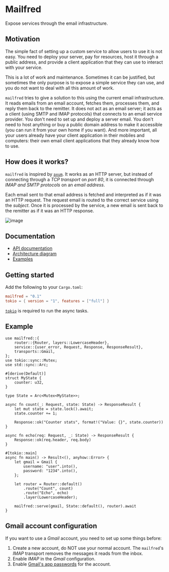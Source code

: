 # Mailfred

Expose services through the email infrastructure.

## Motivation

The simple fact of setting up a custom service to allow users to use it is not easy.
You need to deploy your server, pay for resources, host it through a public address,
and provide a client application that they can use to interact with your service.

This is a lot of work and maintenance.
Sometimes it can be justified, but sometimes the only purpose is to expose a simple service they can use,
and you do not want to deal with all this amount of work.

`mailfred` tries to give a solution to this using the current email infrastructure.
It reads emails from an email account, fetches them, processes them, and reply them back to the remitter.
It does not act as an email server; it acts as a client (using SMTP and IMAP protocols) that connects to an email service provider.
You don't need to set up and deploy a server email.
You don't need to host anything or buy a public domain address to make it accessible
(you can run it from your own home if you want).
And more important, all your users already have your client application in their mobiles and computers:
their own email client applications that they already know how to use.

## How does it works?
`mailfred` is inspired by [`axum`](https://github.com/tokio-rs/axum).
It works as an HTTP server, but instead of connecting through a *TCP transport* on *port 80*,
it is connected through *IMAP and SMTP protocols* on an *email address*.

Each email sent to that email address is fetched and interpreted as if it was an HTTP request.
The request email is routed to the correct service using the *subject*.
Once it is processed by the service, a new email is sent back to the remitter as if it was an HTTP response.

![image](https://github.com/lemunozm/mailfred/assets/15687891/fb9f2d08-82f5-49e7-806d-ec422bf18a0a)

## Documentation
- [API documentation](https://docs.rs/mailfred/)
- [Architecture diagram](docs/architecture.md)
- [Examples](examples)

## Getting started
Add the following to your `Cargo.toml`:
```toml
mailfred = "0.1"
tokio = { version = "1", features = ["full"] }
```
[`tokio`](https://github.com/tokio-rs/tokio) is required to run the async tasks.

## Example 
```rust,no_run
use mailfred::{
    router::{Router, layers::LowercaseHeader},
    service::{user_error, Request, Response, ResponseResult},
    transports::Gmail,
};
use tokio::sync::Mutex;
use std::sync::Arc;

#[derive(Default)]
struct MyState {
    counter: u32,
}

type State = Arc<Mutex<MyState>>;

async fn count(_: Request, state: State) -> ResponseResult {
    let mut state = state.lock().await;
    state.counter += 1;

    Response::ok("Counter stats", format!("Value: {}", state.counter))
}

async fn echo(req: Request, _: State) -> ResponseResult {
    Response::ok(req.header, req.body)
}

#[tokio::main]
async fn main() -> Result<(), anyhow::Error> {
    let gmail = Gmail {
        username: "user".into(),
        password: "1234".into(),
    };

    let router = Router::default()
        .route("Count", count)
        .route("Echo", echo)
        .layer(LowercaseHeader);

    mailfred::serve(gmail, State::default(), router).await
}
```

## Gmail account configuration
If you want to use a *Gmail* account, you need to set up some things before:
1. Create a new account, do NOT use your normal account. The `mailfred`'s *IMAP* transport removes the messages it reads from the inbox.
2. Enable *IMAP* in the *Gmail* configuration.
3. Enable [Gmail's app passwords](https://support.google.com/accounts/answer/185833?hl=en) for the account.
